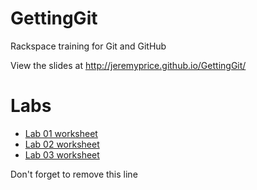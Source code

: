 # GettingGit
Rackspace training for Git and GitHub

View the slides at http://jeremyprice.github.io/GettingGit/

# Labs
* [Lab 01 worksheet](lab01.md)
* [Lab 02 worksheet](lab02.md)
* [Lab 03 worksheet](lab03.md)

Don't forget to remove this line
